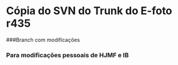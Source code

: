 # Cópia do SVN do Trunk do E-foto r435
###Branch com modificações
### Para modificações pessoais de HJMF e IB

